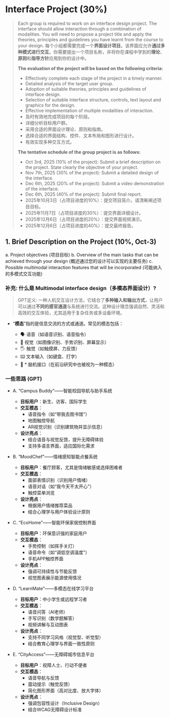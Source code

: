 # Interface Project (30%)

> Each group is required to work on an interface design project. The interface should allow interaction through a combination of modalities.  You will need to propose a project title and apply the theories, principles and guidelines you have learnt from the course to your design.
> 每个小组都需要完成一个**界面设计项目**。该界面应允许**通过多种模式进行交互**。你需要提出一个项目名称，并将你在课程中学到的**理论**、**原则**和**指导方针**应用到你的设计中。
>
> **The evaluation of the project will be based on the following criteria:**
>
>- Effectively complete each stage of the project in a timely manner.
>- Detailed analysis of the target user group.
>- Adoption of suitable theories, principles and guidelines of interface design.
>- Selection of suitable interface structure, controls, text layout and graphics for the design.
>- Effective implementation of multiple modalities of interaction.
>- 及时有效地完成项目的每个阶段。
>- 详细分析目标用户群。
>- 采用合适的界面设计理论、原则和指南。
>- 选择合适的界面结构、控件、文本布局和图形进行设计。
>- 有效实现多种交互方式。
>
>**The tentative schedule of the group project is as follows:**
>
>- Oct 3rd, 2025 (10% of the project): Submit a brief description on the project.  State clearly the objective of your project.
>- Nov 7th, 2025 (30% of the project): Submit a detailed design of the interface.
>- Dec 6th, 2025 (20% of the project): Submit a video demonstration of the interface.
>- Dec 6th, 2025 (40% of the project): Submit final report.
>- 2025年10月3日（占项目进度的10%）：提交项目简介。请清晰阐述项目目标。
>- 2025年11月7日（占项目进度的30%）：提交界面详细设计。
>- 2025年12月6日（占项目进度的20%）：提交界面视频演示。
>- 2025年12月6日（占项目进度的40%）：提交最终报告。

## 1. Brief Description on the Project (10%, Oct-3)

a. Project objectives (项目目标)
b. Overview of the main tasks that can be achieved through your design (概述通过您的设计可以实现的主要任务)
c. Possible multimodal interaction features that will be incorporated (可能纳入的多模式交互功能)

### 补充: 什么是 Multimodal interface design（多模态界面设计）?

> GPT定义: 一种人机交互设计方法，它结合了**多种输入和输出方式**，让用户可以通过**不同的感官通道**与系统进行交流。这种设计理念强调自然、灵活和高效的交互体验，尤其适用于复杂任务或多设备环境。

- “**模态**”指的是信息交流的方式或通道。常见的模态包括：

  - 🗣️ 语音（如语音识别、语音指令）
  - 👀 视觉（如图像识别、手势识别、屏幕显示）
  - 🖐️ 触觉（如触摸屏、力反馈）
  - ⌨️ 文本输入（如键盘、打字）
  - 🧠 * 脑机接口（在前沿研究中也被视为一种模态）

### 一些思路 (GPT)

- A. “Campus Buddy”——智能校园导航与助手系统

  - **目标用户**：新生、访客、国际学生
  - **交互模态**：
    - 语音指令（如“带我去图书馆”）
    - 地图触控导航
    - AR视觉识别（识别建筑物并显示信息）
  - **设计亮点**：
    - 结合语音与视觉反馈，提升无障碍体验
    - 支持多语言界面，适应国际化需求

- B. “MoodChef”——情绪感知智能点餐系统

  - **目标用户**：餐厅顾客，尤其是情绪敏感或选择困难者
  - **交互模态**：
    - 面部表情识别（识别用户情绪）
    - 语音对话（如“我今天不太开心”）
    - 触控菜单浏览
  - **设计亮点**：
    - 根据用户情绪推荐菜品
    - 结合心理学与用户体验设计原则

- C. “EcoHome”——智能环保家居控制界面

  - **目标用户**：环保意识强的家庭用户
  - **交互模态**：
    - 手势控制（如挥手关灯）
    - 语音命令（如“调低空调温度”）
    - 手机APP触控界面
  - **设计亮点**：
    - 强调可持续性与节能反馈
    - 视觉图表展示能源使用情况

- D. “LearnMate”——多模态在线学习平台

  - **目标用户**：中小学生或远程学习者
  - **交互模态**：
    - 语音问答（AI老师）
    - 手写识别（数学题解答）
    - 视频讲解与互动图表
  - **设计亮点**：
    - 支持不同学习风格（视觉型、听觉型）
    - 结合教育心理学与界面一致性原则

- E. “CityAccess”——无障碍城市信息平台

  - **目标用户**：视障人士、行动不便者
  - **交互模态**：
    - 语音导航与反馈
    - 震动提示（触觉反馈）
    - 简化图形界面（高对比度、放大字体）
  - **设计亮点**：
    - 强调包容性设计（Inclusive Design）
    - 结合WCAG无障碍设计标准
